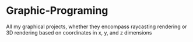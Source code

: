 # Graphic-Programing
All my graphical projects, whether they encompass raycasting rendering or 3D rendering based on coordinates in x, y, and z dimensions
